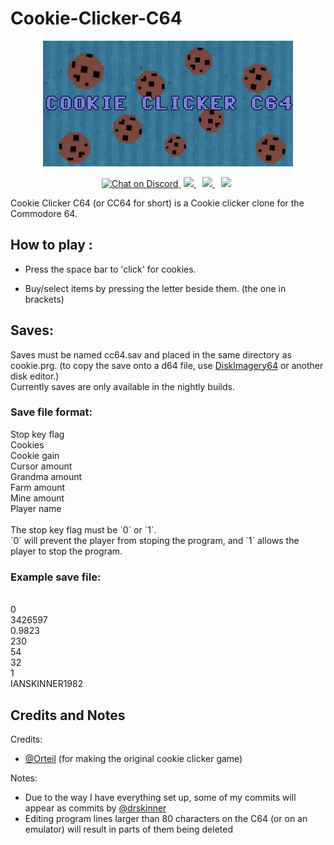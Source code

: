 # Cookie-Clicker-C64

<p align="center">

<img src="https://github.com/IanSkinner1982/Cookie-Clicker-C64/blob/master/Banner.png"/>

<p align="center">

<a href="https://discord.com/invite/kJac2ty">
        <img src="https://img.shields.io/discord/704065693246685225?color=purple&label=Discord&logo=Discord&style=plastic"
            alt="Chat on Discord">
</a>
<a href="https://www.youtube.com/channel/UCjbecKNosrmUgRIOqU0UxCw/" style="padding-left: 5px; padding-right: 5px;">
		<img src="https://img.shields.io/badge/YouTube-Channel-red.svg" height="20">
</a>
  <a href="https://gbatemp.net/download/cookie-clicker-c64.36587/" style="padding-left: 5px; padding-right: 5px;">
		<img src="https://img.shields.io/badge/GBAtemp-Link-blue.svg" height="20">
</a>
  <a href="https://github.com/IanSkinner1982/Cookie-Clicker-C64/" style="padding-left: 5px; padding-right: 5px;">
		<img src="https://img.shields.io/github/downloads/IanSkinner1982/Cookie-Clicker-C64/total?color=Green&label=Downloads&logo=Github" height="20">
</a>
</p>

Cookie Clicker C64 (or CC64 for short) is a Cookie clicker clone for the Commodore 64.

## How to play : 

- Press the space bar to 'click' for cookies.

- Buy/select items by pressing the letter beside them. (the one in brackets)

## Saves:

Saves must be named cc64.sav and placed in the same directory as cookie.prg. (to copy the save onto a d64 file, use <a href="http://lallafa.de/blog/c64-projects/diskimagery64/" target="_blank">DiskImagery64</a> or another disk editor.)
<br>Currently saves are only available in the nightly builds.
 

### Save file format:

<p>
	Stop key flag
<br>Cookies
<br>Cookie gain
<br>Cursor amount
<br>Grandma amount
<br>Farm amount
<br>Mine amount
<br>Player name
<br>
<br>The stop key flag must be `0` or `1`.
<br>`0` will prevent the player from stoping the program, and `1` allows the player to stop the program.

### Example save file:

<br>0
<br>3426597
<br>0.9823
<br>230
<br>54
<br>32
<br>1
<br>IANSKINNER1982</p>

## Credits and Notes

Credits: 
- [@Orteil](https://orteil.dashnet.org/) (for making the original cookie clicker game)

Notes: 
- Due to the way I have everything set up, some of my commits will appear as commits by [@drskinner](https://github.com/drskinner/)
- Editing program lines larger than 80 characters on the C64 (or on an emulator) will result in parts of them being deleted







